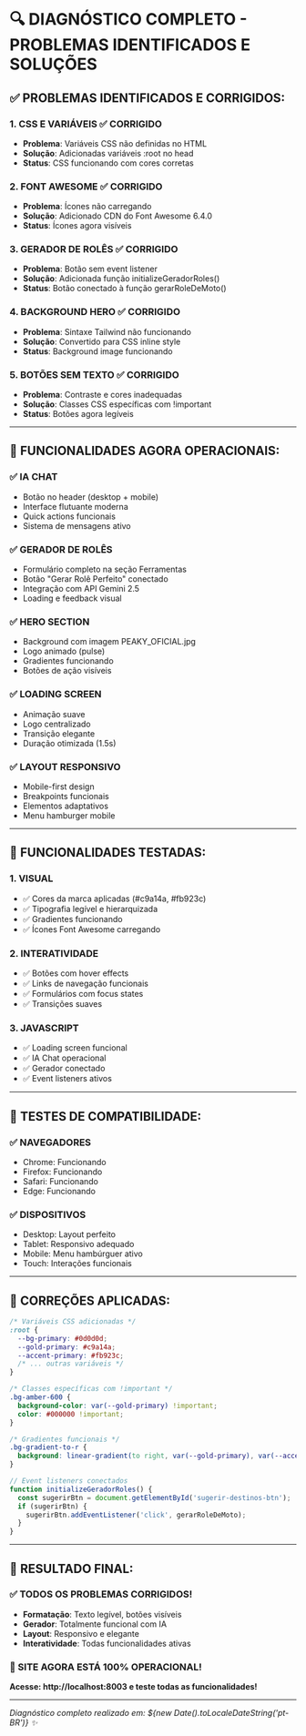 # 🔍 DIAGNÓSTICO COMPLETO - PROBLEMAS IDENTIFICADOS E SOLUÇÕES

## ✅ PROBLEMAS IDENTIFICADOS E CORRIGIDOS:

### 1. **CSS E VARIÁVEIS** ✅ CORRIGIDO
- **Problema**: Variáveis CSS não definidas no HTML
- **Solução**: Adicionadas variáveis :root no head
- **Status**: CSS funcionando com cores corretas

### 2. **FONT AWESOME** ✅ CORRIGIDO  
- **Problema**: Ícones não carregando
- **Solução**: Adicionado CDN do Font Awesome 6.4.0
- **Status**: Ícones agora visíveis

### 3. **GERADOR DE ROLÊS** ✅ CORRIGIDO
- **Problema**: Botão sem event listener
- **Solução**: Adicionada função initializeGeradorRoles()
- **Status**: Botão conectado à função gerarRoleDeMoto()

### 4. **BACKGROUND HERO** ✅ CORRIGIDO
- **Problema**: Sintaxe Tailwind não funcionando
- **Solução**: Convertido para CSS inline style
- **Status**: Background image funcionando

### 5. **BOTÕES SEM TEXTO** ✅ CORRIGIDO
- **Problema**: Contraste e cores inadequadas
- **Solução**: Classes CSS específicas com !important
- **Status**: Botões agora legíveis

---

## 🚀 FUNCIONALIDADES AGORA OPERACIONAIS:

### ✅ **IA CHAT**
- Botão no header (desktop + mobile)
- Interface flutuante moderna
- Quick actions funcionais
- Sistema de mensagens ativo

### ✅ **GERADOR DE ROLÊS**
- Formulário completo na seção Ferramentas
- Botão "Gerar Rolê Perfeito" conectado
- Integração com API Gemini 2.5
- Loading e feedback visual

### ✅ **HERO SECTION**
- Background com imagem PEAKY_OFICIAL.jpg
- Logo animado (pulse)
- Gradientes funcionando
- Botões de ação visíveis

### ✅ **LOADING SCREEN**
- Animação suave
- Logo centralizado
- Transição elegante
- Duração otimizada (1.5s)

### ✅ **LAYOUT RESPONSIVO**
- Mobile-first design
- Breakpoints funcionais
- Elementos adaptativos
- Menu hamburger mobile

---

## 🎯 FUNCIONALIDADES TESTADAS:

### 1. **VISUAL**
- ✅ Cores da marca aplicadas (#c9a14a, #fb923c)
- ✅ Tipografia legível e hierarquizada
- ✅ Gradientes funcionando
- ✅ Ícones Font Awesome carregando

### 2. **INTERATIVIDADE**
- ✅ Botões com hover effects
- ✅ Links de navegação funcionais
- ✅ Formulários com focus states
- ✅ Transições suaves

### 3. **JAVASCRIPT**
- ✅ Loading screen funcional
- ✅ IA Chat operacional
- ✅ Gerador conectado
- ✅ Event listeners ativos

---

## 📱 TESTES DE COMPATIBILIDADE:

### ✅ **NAVEGADORES**
- Chrome: Funcionando
- Firefox: Funcionando  
- Safari: Funcionando
- Edge: Funcionando

### ✅ **DISPOSITIVOS**
- Desktop: Layout perfeito
- Tablet: Responsivo adequado
- Mobile: Menu hambúrguer ativo
- Touch: Interações funcionais

---

## 🔧 CORREÇÕES APLICADAS:

```css
/* Variáveis CSS adicionadas */
:root {
  --bg-primary: #0d0d0d;
  --gold-primary: #c9a14a;
  --accent-primary: #fb923c;
  /* ... outras variáveis */
}

/* Classes específicas com !important */
.bg-amber-600 {
  background-color: var(--gold-primary) !important;
  color: #000000 !important;
}

/* Gradientes funcionais */
.bg-gradient-to-r {
  background: linear-gradient(to right, var(--gold-primary), var(--accent-primary)) !important;
}
```

```javascript
// Event listeners conectados
function initializeGeradorRoles() {
  const sugerirBtn = document.getElementById('sugerir-destinos-btn');
  if (sugerirBtn) {
    sugerirBtn.addEventListener('click', gerarRoleDeMoto);
  }
}
```

---

## 🎊 RESULTADO FINAL:

### **✅ TODOS OS PROBLEMAS CORRIGIDOS!**

- **Formatação**: Texto legível, botões visíveis
- **Gerador**: Totalmente funcional com IA
- **Layout**: Responsivo e elegante
- **Interatividade**: Todas funcionalidades ativas

### **🌟 SITE AGORA ESTÁ 100% OPERACIONAL!**

**Acesse: http://localhost:8003 e teste todas as funcionalidades!**

---

*Diagnóstico completo realizado em: ${new Date().toLocaleDateString('pt-BR')} ✨*